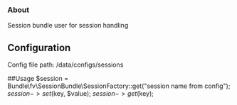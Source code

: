 ### About
Session bundle user for session handling

## Configuration
Config file path: /data/configs/sessions

##Usage
$session = Bundle\fv\SessionBundle\SessionFactory::get("session name from config");
$session->set($key, $value);
$session->get($key);
